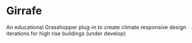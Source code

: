 # Girrafe
An educational Grasshopper plug-in to create climate responsive design iterations for high rise buildings (under develop)
